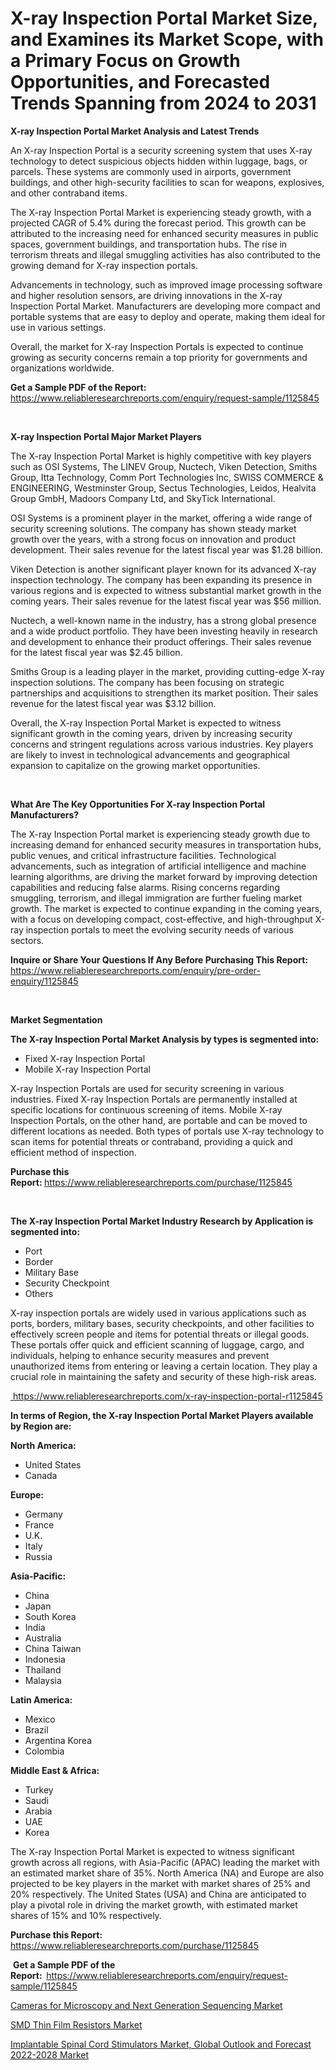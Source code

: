 <p><h1>X-ray Inspection Portal Market Size, and Examines its Market Scope, with a Primary Focus on Growth Opportunities, and Forecasted Trends Spanning from 2024 to 2031</h1></p><p><strong>X-ray Inspection Portal Market Analysis and Latest Trends</strong></p>
<p><p>An X-ray Inspection Portal is a security screening system that uses X-ray technology to detect suspicious objects hidden within luggage, bags, or parcels. These systems are commonly used in airports, government buildings, and other high-security facilities to scan for weapons, explosives, and other contraband items.</p><p>The X-ray Inspection Portal Market is experiencing steady growth, with a projected CAGR of 5.4% during the forecast period. This growth can be attributed to the increasing need for enhanced security measures in public spaces, government buildings, and transportation hubs. The rise in terrorism threats and illegal smuggling activities has also contributed to the growing demand for X-ray inspection portals.</p><p>Advancements in technology, such as improved image processing software and higher resolution sensors, are driving innovations in the X-ray Inspection Portal Market. Manufacturers are developing more compact and portable systems that are easy to deploy and operate, making them ideal for use in various settings.</p><p>Overall, the market for X-ray Inspection Portals is expected to continue growing as security concerns remain a top priority for governments and organizations worldwide.</p></p>
<p><strong>Get a Sample PDF of the Report:&nbsp;</strong> <a href="https://www.reliableresearchreports.com/enquiry/request-sample/1125845">https://www.reliableresearchreports.com/enquiry/request-sample/1125845</a></p>
<p>&nbsp;</p>
<p><strong>X-ray Inspection Portal Major Market Players</strong></p>
<p><p>The X-ray Inspection Portal Market is highly competitive with key players such as OSI Systems, The LINEV Group, Nuctech, Viken Detection, Smiths Group, Itta Technology, Comm Port Technologies Inc, SWISS COMMERCE & ENGINEERING, Westminster Group, Sectus Technologies, Leidos, Healvita Group GmbH, Madoors Company Ltd, and SkyTick International.</p><p>OSI Systems is a prominent player in the market, offering a wide range of security screening solutions. The company has shown steady market growth over the years, with a strong focus on innovation and product development. Their sales revenue for the latest fiscal year was $1.28 billion.</p><p>Viken Detection is another significant player known for its advanced X-ray inspection technology. The company has been expanding its presence in various regions and is expected to witness substantial market growth in the coming years. Their sales revenue for the latest fiscal year was $56 million.</p><p>Nuctech, a well-known name in the industry, has a strong global presence and a wide product portfolio. They have been investing heavily in research and development to enhance their product offerings. Their sales revenue for the latest fiscal year was $2.45 billion.</p><p>Smiths Group is a leading player in the market, providing cutting-edge X-ray inspection solutions. The company has been focusing on strategic partnerships and acquisitions to strengthen its market position. Their sales revenue for the latest fiscal year was $3.12 billion.</p><p>Overall, the X-ray Inspection Portal Market is expected to witness significant growth in the coming years, driven by increasing security concerns and stringent regulations across various industries. Key players are likely to invest in technological advancements and geographical expansion to capitalize on the growing market opportunities.</p></p>
<p>&nbsp;</p>
<p><strong>What Are The Key Opportunities For X-ray Inspection Portal Manufacturers?</strong></p>
<p><p>The X-ray Inspection Portal market is experiencing steady growth due to increasing demand for enhanced security measures in transportation hubs, public venues, and critical infrastructure facilities. Technological advancements, such as integration of artificial intelligence and machine learning algorithms, are driving the market forward by improving detection capabilities and reducing false alarms. Rising concerns regarding smuggling, terrorism, and illegal immigration are further fueling market growth. The market is expected to continue expanding in the coming years, with a focus on developing compact, cost-effective, and high-throughput X-ray inspection portals to meet the evolving security needs of various sectors.</p></p>
<p><strong>Inquire or Share Your Questions If Any Before Purchasing This Report:</strong> <a href="https://www.reliableresearchreports.com/enquiry/pre-order-enquiry/1125845">https://www.reliableresearchreports.com/enquiry/pre-order-enquiry/1125845</a></p>
<p>&nbsp;</p>
<p><strong>Market Segmentation</strong></p>
<p><strong>The X-ray Inspection Portal Market Analysis by types is segmented into:</strong></p>
<p><ul><li>Fixed X-ray Inspection Portal</li><li>Mobile X-ray Inspection Portal</li></ul></p>
<p><p>X-ray Inspection Portals are used for security screening in various industries. Fixed X-ray Inspection Portals are permanently installed at specific locations for continuous screening of items. Mobile X-ray Inspection Portals, on the other hand, are portable and can be moved to different locations as needed. Both types of portals use X-ray technology to scan items for potential threats or contraband, providing a quick and efficient method of inspection.</p></p>
<p><strong>Purchase this Report:&nbsp;</strong><a href="https://www.reliableresearchreports.com/purchase/1125845">https://www.reliableresearchreports.com/purchase/1125845</a></p>
<p>&nbsp;</p>
<p><strong>The X-ray Inspection Portal Market Industry Research by Application is segmented into:</strong></p>
<p><ul><li>Port</li><li>Border</li><li>Military Base</li><li>Security Checkpoint</li><li>Others</li></ul></p>
<p><p>X-ray inspection portals are widely used in various applications such as ports, borders, military bases, security checkpoints, and other facilities to effectively screen people and items for potential threats or illegal goods. These portals offer quick and efficient scanning of luggage, cargo, and individuals, helping to enhance security measures and prevent unauthorized items from entering or leaving a certain location. They play a crucial role in maintaining the safety and security of these high-risk areas.</p></p>
<p><a href="https://www.reliableresearchreports.com/x-ray-inspection-portal-r1125845">&nbsp;https://www.reliableresearchreports.com/x-ray-inspection-portal-r1125845</a></p>
<p><strong>In terms of Region, the X-ray Inspection Portal Market Players available by Region are:</strong></p>
<p>
    <p> <strong> North America: </strong>
        <ul>
            <li>United States</li>
            <li>Canada</li>
        </ul>
        </p> 
    <p> <strong> Europe: </strong>
        <ul>
            <li>Germany</li>
            <li>France</li>
            <li>U.K.</li>
            <li>Italy</li>
            <li>Russia</li>
        </ul>
        </p> 
    <p> <strong> Asia-Pacific: </strong>
        <ul>
            <li>China</li>
            <li>Japan</li>
            <li>South Korea</li>
            <li>India</li>
            <li>Australia</li>
            <li>China Taiwan</li>
            <li>Indonesia</li>
            <li>Thailand</li>
            <li>Malaysia</li>
        </ul>
        </p> 
    <p> <strong> Latin America: </strong>
        <ul>
            <li>Mexico</li>
            <li>Brazil</li>
            <li>Argentina Korea</li>
            <li>Colombia</li>
        </ul>
        </p> 
    <p> <strong> Middle East & Africa: </strong>
        <ul>
            <li>Turkey</li>
            <li>Saudi</li>
            <li>Arabia</li>
            <li>UAE</li>
            <li>Korea</li>
        </ul>
    </p>
    </p>
<p><p>The X-ray Inspection Portal Market is expected to witness significant growth across all regions, with Asia-Pacific (APAC) leading the market with an estimated market share of 35%. North America (NA) and Europe are also projected to be key players in the market with market shares of 25% and 20% respectively. The United States (USA) and China are anticipated to play a pivotal role in driving the market growth, with estimated market shares of 15% and 10% respectively.</p></p>
<p><strong>Purchase this Report: </strong><a href="https://www.reliableresearchreports.com/purchase/1125845">https://www.reliableresearchreports.com/purchase/1125845</a></p>
<p>&nbsp;<strong>Get a Sample PDF of the Report:&nbsp;&nbsp;</strong><a href="https://www.reliableresearchreports.com/enquiry/request-sample/1125845">https://www.reliableresearchreports.com/enquiry/request-sample/1125845</a></p>
<p><strong></strong></p>
<p><p><a href="https://www.linkedin.com/pulse/cameras-microscopy-next-generation-sequencing-market-trends-elmfe">Cameras for Microscopy and Next Generation Sequencing Market</a></p><p><a href="https://www.linkedin.com/pulse/global-smd-thin-film-resistors-market-size-amp-share-analysis-t0j7e">SMD Thin Film Resistors Market</a></p><p><a href="https://www.linkedin.com/pulse/implantable-spinal-cord-stimulators-market-global-outlook-vgd6e">Implantable Spinal Cord Stimulators Market, Global Outlook and Forecast 2022-2028 Market</a></p></p>